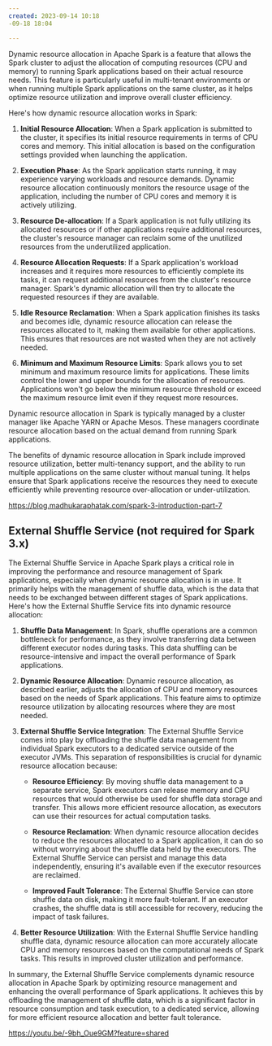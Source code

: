 ```yaml
---
created: 2023-09-14 10:18
-09-18 18:04

---
```

Dynamic resource allocation in Apache Spark is a feature that allows the Spark cluster to adjust the allocation of computing resources (CPU and memory) to running Spark applications based on their actual resource needs. This feature is particularly useful in multi-tenant environments or when running multiple Spark applications on the same cluster, as it helps optimize resource utilization and improve overall cluster efficiency.

Here's how dynamic resource allocation works in Spark:

1. **Initial Resource Allocation**:
   When a Spark application is submitted to the cluster, it specifies its initial resource requirements in terms of CPU cores and memory. This initial allocation is based on the configuration settings provided when launching the application.

2. **Execution Phase**:
   As the Spark application starts running, it may experience varying workloads and resource demands. Dynamic resource allocation continuously monitors the resource usage of the application, including the number of CPU cores and memory it is actively utilizing.

3. **Resource De-allocation**:
   If a Spark application is not fully utilizing its allocated resources or if other applications require additional resources, the cluster's resource manager can reclaim some of the unutilized resources from the underutilized application.

4. **Resource Allocation Requests**:
   If a Spark application's workload increases and it requires more resources to efficiently complete its tasks, it can request additional resources from the cluster's resource manager. Spark's dynamic allocation will then try to allocate the requested resources if they are available.

5. **Idle Resource Reclamation**:
   When a Spark application finishes its tasks and becomes idle, dynamic resource allocation can release the resources allocated to it, making them available for other applications. This ensures that resources are not wasted when they are not actively needed.

6. **Minimum and Maximum Resource Limits**:
   Spark allows you to set minimum and maximum resource limits for applications. These limits control the lower and upper bounds for the allocation of resources. Applications won't go below the minimum resource threshold or exceed the maximum resource limit even if they request more resources.

Dynamic resource allocation in Spark is typically managed by a cluster manager like Apache YARN or Apache Mesos. These managers coordinate resource allocation based on the actual demand from running Spark applications.

The benefits of dynamic resource allocation in Spark include improved resource utilization, better multi-tenancy support, and the ability to run multiple applications on the same cluster without manual tuning. It helps ensure that Spark applications receive the resources they need to execute efficiently while preventing resource over-allocation or under-utilization.

https://blog.madhukaraphatak.com/spark-3-introduction-part-7

## External Shuffle Service (not required for Spark 3.x)

The External Shuffle Service in Apache Spark plays a critical role in improving the performance and resource management of Spark applications, especially when dynamic resource allocation is in use. It primarily helps with the management of shuffle data, which is the data that needs to be exchanged between different stages of Spark applications. Here's how the External Shuffle Service fits into dynamic resource allocation:

1. **Shuffle Data Management**:
   In Spark, shuffle operations are a common bottleneck for performance, as they involve transferring data between different executor nodes during tasks. This data shuffling can be resource-intensive and impact the overall performance of Spark applications.

2. **Dynamic Resource Allocation**:
   Dynamic resource allocation, as described earlier, adjusts the allocation of CPU and memory resources based on the needs of Spark applications. This feature aims to optimize resource utilization by allocating resources where they are most needed.

3. **External Shuffle Service Integration**:
   The External Shuffle Service comes into play by offloading the shuffle data management from individual Spark executors to a dedicated service outside of the executor JVMs. This separation of responsibilities is crucial for dynamic resource allocation because:

   - **Resource Efficiency**: By moving shuffle data management to a separate service, Spark executors can release memory and CPU resources that would otherwise be used for shuffle data storage and transfer. This allows more efficient resource allocation, as executors can use their resources for actual computation tasks.

   - **Resource Reclamation**: When dynamic resource allocation decides to reduce the resources allocated to a Spark application, it can do so without worrying about the shuffle data held by the executors. The External Shuffle Service can persist and manage this data independently, ensuring it's available even if the executor resources are reclaimed.

   - **Improved Fault Tolerance**: The External Shuffle Service can store shuffle data on disk, making it more fault-tolerant. If an executor crashes, the shuffle data is still accessible for recovery, reducing the impact of task failures.

4. **Better Resource Utilization**:
   With the External Shuffle Service handling shuffle data, dynamic resource allocation can more accurately allocate CPU and memory resources based on the computational needs of Spark tasks. This results in improved cluster utilization and performance.

In summary, the External Shuffle Service complements dynamic resource allocation in Apache Spark by optimizing resource management and enhancing the overall performance of Spark applications. It achieves this by offloading the management of shuffle data, which is a significant factor in resource consumption and task execution, to a dedicated service, allowing for more efficient resource allocation and better fault tolerance.

https://youtu.be/-9bh_Oue9GM?feature=shared


